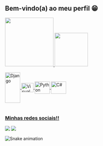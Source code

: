 ## Bem-vindo(a) ao meu perfil 😁

 <div style= "display: flex">
   <a href="https://github.com/Gustavo1910">
   <img height="160em" src="https://github-readme-stats.vercel.app/api?username=Gustavo1910&show_icons=true&theme=tokyonight&include_all_commits=true&count_private=true"/>
   <img height="110em" src="https://github-readme-stats.vercel.app/api/top-langs/?username=Gustavo1910&layout=compact&langs_count=6&theme=tokyonight"/>

</div>
<div style="display: inline_block" gap: 50px ><br>
  <img align="center" alt="Django" height="100" width="50"src="https://cdn.jsdelivr.net/gh/devicons/devicon/icons/django/django-plain-wordmark.svg" />
  <img align="center" alt="Visual" height="30" width="40"src="https://cdn.jsdelivr.net/gh/devicons/devicon/icons/vscode/vscode-original.svg" /> 
  <img align="center" alt="Python" height="40" width="50"src="https://cdn.jsdelivr.net/gh/devicons/devicon/icons/python/python-original-wordmark.svg" />
  <img align="center" alt="C#" height="40" width="50"src="https://cdn.jsdelivr.net/gh/devicons/devicon/icons/csharp/csharp-original.svg" />
          
</div>
 
 <br>
 
  ### Minhas redes sociais!!
 
<div> 
  <a href="https://instagram.com/_oliveira.exe" target="_blank"><img src="https://img.shields.io/badge/-Instagram-%23E4405F?style=for-the-badge&logo=instagram&logoColor=white" target="_blank"></a>
  <a href = "mailto:wolftenis271108@gmail.com"><img src="https://img.shields.io/badge/-Gmail-%23333?style=for-the-badge&logo=gmail&logoColor=white" target="_blank"></a>
 
  ![Snake animation](https://github.com/Gustavo1910/Gustavo1910/blob/output/github-contribution-grid-snake.svg)

</div>

